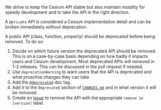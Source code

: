 We strive to keep the Cesium API stable but also maintain mobility for speedy development and to take the API in the right direction.

A `@private` API is considered a Cesium implementation detail and can be broken immediately without deprecation.

A public API (class, function, property) should be deprecated before being removed.  To do so:

1. Decide on which future version the deprecated API should be removed.  This is on a case-by-case basis depending on how badly it impacts users and Cesium development.  Most deprecated APIs will removed in 1-3 releases.  This can be discussed in the pull request if needed.
1. Use `deprecationWarning` to warn users that the API is deprecated and what proactive changes they can take.
1. Add the [`@deprecated`](http://usejsdoc.org/tags-deprecated.html) doc tag.
1. Add it to the `Deprecated` section of [`CHANGES.md`](https://github.com/AnalyticalGraphicsInc/cesium/blob/master/CHANGES.md) and in what version it will be removed.
1. Create an [issue](https://github.com/AnalyticalGraphicsInc/cesium/issues) to remove the API with the appropriate `remove in [version]` label.